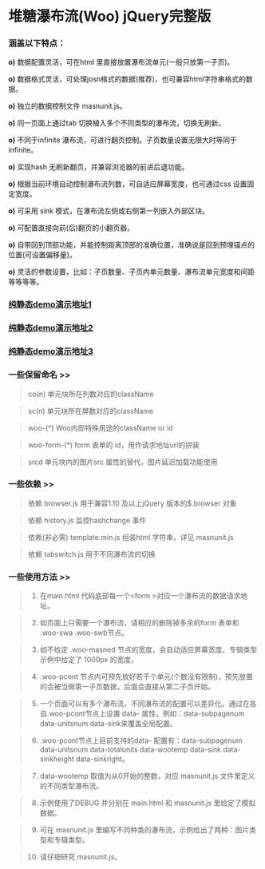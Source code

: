 堆糖瀑布流(Woo) jQuery完整版
========

### 涵盖以下特点：

<strong>o)</strong> 数据配置灵活，可在html 里直接放置瀑布流单元(一般只放第一子页)。

<strong>o)</strong> 数据格式灵活，可处理josn格式的数据(推荐)，也可兼容html字符串格式的数据。

<strong>o)</strong> 独立的数据控制文件 masnunit.js。

<strong>o)</strong> 同一页面上通过tab 切换植入多个不同类型的瀑布流，切换无刷新。

<strong>o)</strong> 不同于infinite 瀑布流，可进行翻页控制。子页数量设置无限大时等同于infinite。

<strong>o)</strong> 实现hash 无刷新翻页，并兼容浏览器的前进后退功能。

<strong>o)</strong> 根据当前环境自动控制瀑布流列数，可自适应屏幕宽度，也可通过css 设置固定宽度。

<strong>o)</strong> 可采用 sink 模式，在瀑布流左侧或右侧第一列嵌入外部区块。

<strong>o)</strong> 可配置直接向前(后)翻页的小翻页器。

<strong>o)</strong> 自带回到顶部功能，并能控制距离顶部的准确位置，准确说是回到预埋锚点的位置(可设置偏移量)。

<strong>o)</strong> 灵活的参数设置，比如：子页数量、子页内单元数量、瀑布流单元宽度和间距 等等等等。


### [纯静态demo演示地址1](http://www.duitang.com/app/woo/examples/main.html)
### [纯静态demo演示地址2](http://www.duitang.com/app/woo/examples/sinkleft.html)
### [纯静态demo演示地址3](http://www.duitang.com/app/woo/examples/sinkright.html)


### 一些保留命名 >>

> co(n)              单元块所在列数对应的className

> sc(n)              单元块所在屏数对应的className

> woo-(*)            Woo内部特殊用途的className or id

> woo-form-(*)       form 表单的 id，用作请求地址url的拼装

> srcd               单元块内的图片src 属性的替代，图片延迟加载功能使用


### 一些依赖 >>

> 依赖 browser.js 用于兼容1.10 及以上jQuery 版本的$.browser 对象

> 依赖 history.js 监控hashchange 事件

> 依赖(非必需) template.min.js 组装html 字符串，详见 masnunit.js

> 依赖 tabswitch.js 用于不同瀑布流的切换


### 一些使用方法 >>

> 1) 在main.html 代码底部每一个&lt;form &gt;对应一个瀑布流的数据请求地址。

> 2) 如页面上只需要一个瀑布流，请相应的删除掉多余的form 表单和 .woo-swa .woo-swb节点。

> 3) 如不给定 .woo-masned 节点的宽度，会自动适应屏幕宽度。专辑类型示例中给定了 1000px 的宽度。

> 4) .woo-pcont 节点内可预先放好若干个单元(个数没有限制)，预先放置的会被当做第一子页数据，后面会直接从第二子页开始。

> 5) 一个页面可以有多个瀑布流，不同瀑布流的配置可以差异化。通过在各自.woo-pcont节点上设置 data- 属性，例如：data-subpagenum data-unitsnum data-sink来覆盖全局配置。

> 6) .woo-pcont节点上目前支持的data- 配置有：data-subpagenum data-unitsnum data-totalunits data-wootemp data-sink data-sinkheight data-sinkright。

> 7) data-wootemp 取值为从0开始的整数，对应 masnunit.js 文件里定义的不同类型瀑布流。

> 8) 示例使用了DEBUG 并分别在 main.html 和 masnunit.js 里给定了模拟数据。

> 9) 可在 masnunit.js 里编写不同种类的瀑布流，示例给出了两种：图片类型和专辑类型。

> 10) 请仔细研究 masnunit.js。

 
